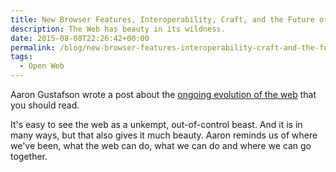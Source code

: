 ```yaml
---
title: New Browser Features, Interoperability, Craft, and the Future of the web
description: The Web has beauty in its wildness.
date: 2015-08-08T22:26:42+00:00
permalink: /blog/new-browser-features-interoperability-craft-and-the-future-of-the-web/
tags:
  - Open Web
---
```


Aaron Gustafson wrote a post about the [ongoing evolution of the web](http://www.aaron-gustafson.com/notebook/ramblings-on-new-browser-features-interoperability-craft-and-the-future-of-the-web/) that you should read.

It's easy to see the web as a unkempt, out-of-control beast. And it is in many ways, but that also gives it much beauty. Aaron reminds us of where we've been, what the web can do, what we can do and where we can go together.

